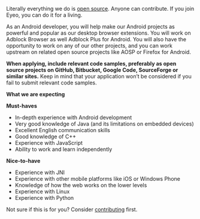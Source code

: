 <? include jobs/header ?>

Literally everything we do is [open source](https://hg.adblockplus.org). Anyone can contribute. If you join Eyeo, you can do it for a living.

As an Android developer, you will help make our Android projects as powerful and popular as our desktop browser extensions. You will work on Adblock Browser as well Adblock Plus for Android.
You will also have the opportunity to work on any of our other projects, and you can work upstream on related open source projects like AOSP or Firefox for Android.

**When applying, include relevant code samples, preferably as open source projects on GitHub, Bitbucket, Google Code, SourceForge or similar sites.**
Keep in mind that your application won’t be considered if you fail to submit relevant code samples.

**What we are expecting**

**Must-haves**

- In-depth experience with Android development
- Very good knowledge of Java (and its limitations on embedded devices)
- Excellent English communication skills
- Good knowledge of C++
- Experience with JavaScript
- Ability to work and learn independently

**Nice-to-have**

- Experience with JNI
- Experience with other mobile platforms like iOS or Windows Phone
- Knowledge of how the web works on the lower levels
- Experience with Linux
- Experience with Python

Not sure if this is for you? Consider [contributing](https://adblockplus.org/en/contribute-code) first.

<? include jobs/footer ?>
